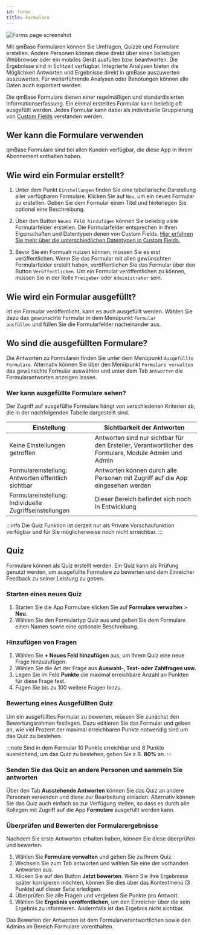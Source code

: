 ```yaml
---
id: forms
title: Formulare
---
```


![Forms page screenshot](https://caqadmin.blob.core.windows.net/public-screenshots/All%20Integration%20Specs/Forms.png)

Mit qmBase Formularen können Sie Umfragen, Quizze und Formulare erstellen. Andere Personen können diese direkt über einen beliebigen Webbrowser oder ein mobiles Gerät ausfüllen bzw. beantworten. Die Ergebnisse sind in Echtzeit verfügbar. Integrierte Analysen bieten die Möglichkeit Antworten und Ergebnisse direkt in qmBase auszuwerten auszuwerten. Für weiterführende Analysen oder Benotungen können alle Daten auch exportiert werden.

Die qmBase Formulare dienen einer regelmäßigen und standardisierten Informationserfassung.
Ein einmal erstelltes Formular kann beliebig oft ausgefüllt werden. Jedes Formular kann dabei als individuelle Gruppierung von [Custom Fields](/docs/faqs/80/) verstanden werden.

## Wer kann die Formulare verwenden

qmBase Formulare sind bei allen Kunden verfügbar, die diese App in ihrem Abonnement enthalten haben.

## Wie wird ein Formular erstellt?

1. Unter dem Punkt <code>Einstellungen</code> finden Sie eine tabellarische Darstellung aller verfügbaren Formulare. Klicken Sie auf <code>Neu</code>, um ein neues Formular zu erstellen.
   Geben Sie dem Formular einen Titel und hinterlegen Sie optional eine Beschreibung.

2. Über den Button <code>Neues Feld hinzufügen</code> können Sie beliebig viele Formularfelder erstellen. Die Formularfelder entsprechen in Ihren Eigenschaften und Datentypen denen von Custom Fields.
   [Hier erfahren Sie mehr über die unterschiedlichen Datentypen in Custom Fields.](/docs/faqs/80/)

3. Bevor Sie ein Formualr nutzen können, müssen Sie es erst veröffentlichen. Wenn Sie das Formular mit allen gewünschten Formularfelder erstellt haben, veröffentlichen Sie das Formular über den Button <code>Veröffentlichen</code>.
   Um ein Formular veröffentlichen zu können, müssen Sie in der Rolle <code>Freigeber</code> oder <code>Administrator</code> sein.

## Wie wird ein Formular ausgefüllt?

Ist ein Formular veröffentlicht, kann es auch ausgefüllt werden. Wählen Sie dazu das gewünschte Formular in dem Menüpunkt <code>Formular ausfüllen</code> und füllen Sie die Formularfelder nacheinander aus.

## Wo sind die ausgefüllten Formulare?

Die Antworten zu Formularen finden Sie unter dem Menüpunkt <code>Ausgefüllte Formulare</code>.
Alternativ können Sie über den Menüpunkt <code>Formulare verwalten</code> das gewünschte Formular auswählen und unter dem Tab <code>Antworten</code> die Formularantworten anzeigen lassen.

### Wer kann ausgefüllte Formulare sehen?

Der Zugriff auf ausgefüllte Formulare hängt von verschiedenen Kriterien ab, die in der nachfolgenden Tabelle dargestellt sind.

| Einstellung                                             | Sichtbarkeit der Antworten                                                                            |
| ------------------------------------------------------- | ----------------------------------------------------------------------------------------------------- |
| Keine Einstellungen getroffen                           | Antworten sind nur sichtbar für den Ersteller, Verantwortlicher des Formulars, Module Admim und Admin |
| Formulareinstellung: Antworten öffentlich sichtbar      | Antworten können durch alle Personen mit Zugriff auf die App eingesehen werden                        |
| Formulareinstellung: Individuelle Zugriffseinstellungen | Dieser Bereich befindet sich noch in Entwicklung                                                      |

:::info Die Quiz Funktion ist derzeit nur als Private Vorschaufunktion verfügbar und für Sie möglicherweise noch nicht erreichbar.
:::

## Quiz

Formulare können als Quiz erstellt werden. Ein Quiz kann als Prüfung genutzt werden, um ausgefüllte Formulare zu bewerten und dem Einreicher Feedback zu seiner Leistung zu geben.

### Starten eines neues Quiz

1. Starten Sie die App Formulare klicken Sie auf **Formulare verwalten** > **Neu**.
2. Wählen Sie den Formulartyp Quiz aus und geben Sie dem Formulare einen Namen sowie eine optionale Beschreibung.

### Hinzufügen von Fragen

1. Wählen Sie **+ Neues Feld hinzufügen** aus, um Ihrem Quiz eine neue Frage hinzuzufügen.
2. Wählen Sie die Art der Frage aus **Auswahl-, Text- oder Zahlfragen usw.**
3. Legen Sie im Feld **Punkte** die maximal erreichbare Anzahl an Punkten für diese Frage fest.
4. Fügen Sie bis zu 100 weitere Fragen hinzu.

### Bewertung eines Ausgefüllten Quiz

Um ein ausgefülltes Formular zu bewerten, müssen Sie zunächst den Bewertungsrahmen festlegen.
Dazu editieren Sie das Formular und geben an, wie viel Prozent der maximal erreichbaren Punkte notwendig sind um das Quiz zu bestehen.

:::note
Sind in dem Formular 10 Punkte erreichbar und 8 Punkte ausreichend, um das Quiz zu bestehen, geben Sie z.B. **80%** an.
:::

### Senden Sie das Quiz an andere Personen und sammeln Sie antworten

Über den Tab **Ausstehende Antworten** können Sie das Quiz an andere Personen versenden und diese zur Bearbeitung einladen.
Alternativ können Sie das Quiz auch einfach so zur Verfügung stellen, so dass es durch alle Kollegen mit Zugriff auf die App **Formulare** ausgefüllt werden kann.

### Überprüfen und Bewerten der Formularergebnisse

Nachdem Sie erste Antworten erhalten haben, können Sie diese überprüfen und bewerten.

1. Wählen Sie **Formulare verwalten** und gehen Sie zu Ihrem Quiz.
2. Wechseln Sie zum Tab antworten und wählen Sie eine der vorhanden Antworten aus.
3. Klicken Sie auf den Button **Jetzt bewerten**. Wenn Sie Ihre Ergebnisse später korrigieren möchten, können Sie dies über das Kontextmenü (3 Punkte) auf dieser Seite erledigen.
4. Überprüfen Sie alle Fragen und vergeben Sie Punkte pro Antwort.
5. Wählen Sie **Ergebnis veröffentlichen**, um den Einreicher über die sein Ergebnis zu informieren. Andernfalls ist das Ergebnis nicht sichtbar.

Das Bewerten der Antworten ist dem Formularverantwortlichen sowie den Admins im Bereich Formulare vorenthalten.
